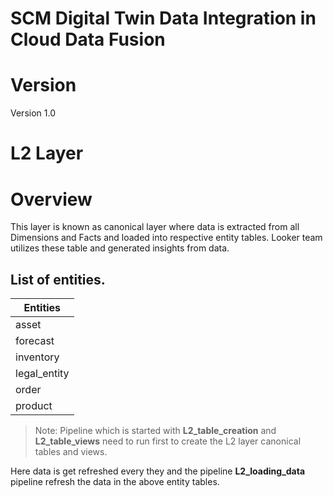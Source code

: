 # SCM Digital Twin Data Integration in Cloud Data Fusion


# Version

Version 1.0
 
# L2 Layer
# Overview

This layer is known as canonical layer where data is extracted from all Dimensions and Facts and loaded into respective entity tables. Looker team utilizes these table and generated insights from data.
  
  
  ## List of entities.

| Entities       |
|----------------------|
| asset     |
| forecast        | 
| inventory   | 
| legal_entity      | 
| order      | 
| product     | 


> Note: Pipeline which is started with **L2_table_creation** and **L2_table_views** need to run first to create the L2 layer canonical tables and views.

Here data is get refreshed every they and the pipeline **L2_loading_data** pipeline refresh the data in the above entity tables.